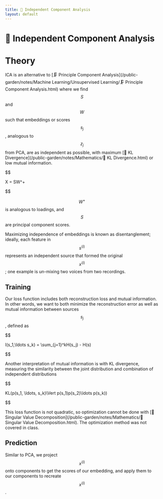 ```yaml
---
title: 🍝 Independent Component Analysis
layout: default
---
```


# 🍝 Independent Component Analysis

# Theory
ICA is an alternative to [🗜️ Principle Component Analysis](/public-garden/notes/Machine Learning/Unsupervised Learning/🗜️ Principle Component Analysis.html) where we find $$S$$ and $$W$$ such that embeddings or scores $$s_j$$, analogous to $$z_j$$ from PCA, are as independent as possible, with maximum [📏 KL Divergence](/public-garden/notes/Mathematics/📏 KL Divergence.html) or low mutual information.

$$

 X = SW^+ 

$$

$$W^+$$ is analogous to loadings, and $$S$$ are principal component scores.

Maximizing independence of embeddings is known as disentanglement; ideally, each feature in $$s^{(i)}$$ represents an independent source that formed the original $$x^{(i)}$$; one example is un-mixing two voices from two recordings.

## Training
Our loss function includes both reconstruction loss and mutual information. In other words, we want to both minimize the reconstruction error as well as mutual information between sources $$s_j$$, defined as 

$$

I(s_1,\ldots s_k) = \sum_{j=1}^kH(s_j) - H(s)

$$

Another interpretation of mutual information is with KL divergence, measuring the similarity between the joint distribution and combination of independent distributions 

$$

KL(p(s_1, \ldots, s_k)\Vert p(s_1)p(s_2)\ldots p(s_k))

$$

This loss function is not quadratic, so optimization cannot be done with [📎 Singular Value Decomposition](/public-garden/notes/Mathematics/📎 Singular Value Decomposition.html). The optimization method was not covered in class.

## Prediction
Similar to PCA, we project $$x^{(i)}$$ onto components to get the scores of our embedding, and apply them to our components to recreate $$x^{(i)}$$.